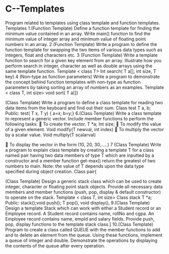 # C--Templates
Program related to templates using class template and function templates.
Templates
1.(Function Template) Define a function template for finding the minimum value contained in an array. Write main() function to find the minimum value of integer array and minimum value of floating point numbers in an array.
2 (Function Template) Write a program to define the function template for swapping the two items of various data types such as integers, float and characters etc.
3 (Function Template) Write a template function to search for a given key element from an array. Illustrate how you perform search in integer, character as well as double arrays using the same template function.
Template < class T>
Int search( T a[], int size, T key)
4 (Non-type as function parameters) Write a program to demonstrate the concept behind function templates with non-type as function parameters by taking sorting an array of numbers as an examples.
Template < class T, int size>
void sort( T a[])

(Class Template) Write a program to define a class template for reading two data items from the keyboard and find out their sum.
Class test
T a, b;
Public: test( T x, T y)
     {  a=x; b=y;}
6.(Class Template) Write a class template to represent a generic vector. Include member functions to perform the following tasks:
 To create the vector. T *a;
                    Int size;
 To modify the value of a given element.
   Void modify(T newval, int index)
 To multiply the vector by a scalar value.
  Void multiply(T scalarval)

 To display the vector in the form (10, 20, 30,…..)
7 (Class Template) Write a program to explain class template by creating a template T for a class named pair having two data members of type T which are inputted by a constructor and a member function get-max() return the greatest of two numbers to main. Note: the value of T depends upon the data type specified during object creation.
Class pair{

(Class Template) Design a generic stack class which can be used to create integer, character or floating point stack objects. Provide all necessary data members and member functions (push, pop, display & default constructor) to operate on the stack.
Template < class T, int size>
Class stack
T *a;
Public:  stack();void push(); T pop(), void display(), 
9.(Class Template) Design a template Stack which can work with either a Student record or an Employee record. A Student record contains name, rollNo and cgpa. An Employee record contains name, empId and salary fields. Provide push, pop, display functions to the template stack class.]
10.(Class Template) Program to create a class called QUEUE with the member functions to add and to delete an element from the queue. Using these functions, implement a queue of integer and double. Demonstrate the operations by displaying the contents of the queue after every operation.
